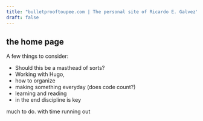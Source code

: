 ```yaml
---
title: "bulletprooftoupee.com | The personal site of Ricardo E. Galvez"
draft: false
---
```


## the home page

A few things to consider:

* Should this be a masthead of sorts?
* Working with Hugo,
* how to organize
* making something everyday (does code count?)
* learning and reading
* in the end discipline is key

much to do. with time running out
